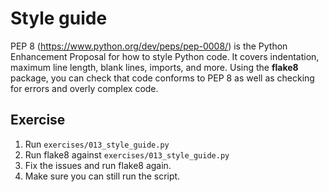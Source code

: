 # Style guide
PEP 8 (https://www.python.org/dev/peps/pep-0008/) is the Python Enhancement Proposal for how to style Python code. It covers indentation, maximum line length, blank lines, imports, and more. Using the **flake8** package, you can check that code conforms to PEP 8 as well as checking for errors and overly complex code.

## Exercise
1. Run `exercises/013_style_guide.py`
2. Run flake8 against `exercises/013_style_guide.py`
3. Fix the issues and run flake8 again.
4. Make sure you can still run the script.

